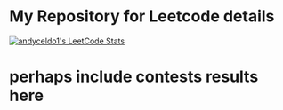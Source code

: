 # My Repository for Leetcode details

[![andyceldo1's LeetCode Stats](https://leetcode-stats.vercel.app/api?username=andyceldo1&theme=Dark)](https://github.com/JeremyTsaii/leetcode-stats)


# perhaps include contests results here

